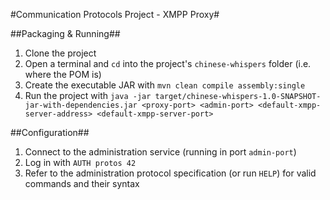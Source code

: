 #Communication Protocols Project - XMPP Proxy#

##Packaging & Running##
1. Clone the project
2. Open a terminal and `cd` into the project's `chinese-whispers` folder (i.e. where the POM is)
3. Create the executable JAR with `mvn clean compile assembly:single`
4. Run the project with `java -jar target/chinese-whispers-1.0-SNAPSHOT-jar-with-dependencies.jar <proxy-port> <admin-port> <default-xmpp-server-address> <default-xmpp-server-port>`

##Configuration##
1. Connect to the administration service (running in port `admin-port`)
2. Log in with `AUTH protos 42`
3. Refer to the administration protocol specification (or run `HELP`) for valid commands and their syntax